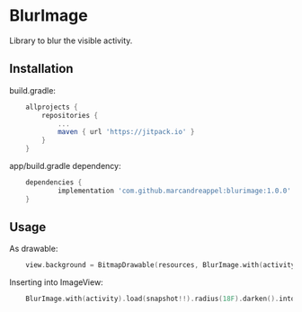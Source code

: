 # BlurImage

Library to blur the visible activity.

## Installation

build.gradle:

```gradle
    allprojects {
		repositories {
			...
			maven { url 'https://jitpack.io' }
		}
	}
```

app/build.gradle dependency:

```gradle
	dependencies {
	        implementation 'com.github.marcandreappel:blurimage:1.0.0'
	}
```

## Usage

As drawable:

```kotlin
    view.background = BitmapDrawable(resources, BlurImage.with(activity).load(snapshot!!).radius(18F).darken().imageBlur)
```

Inserting into ImageView:

```kotlin
    BlurImage.with(activity).load(snapshot!!).radius(18F).darken().into(R.id.imageView)
```
